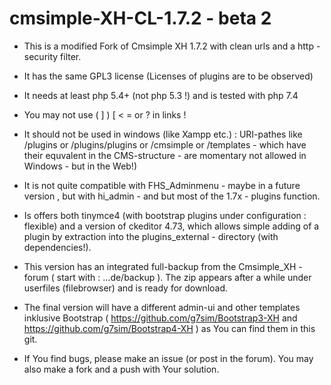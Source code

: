 # cmsimple-XH-CL-1.7.2 - beta 2

* This is a  modified  Fork of Cmsimple XH 1.7.2 with clean urls and a http - security filter.

* It has the same GPL3  license (Licenses of plugins are to be observed)

* It needs at least php 5.4+ (not php 5.3 !)  and is tested with php 7.4

* You may not use ( ] ) [ < = or ? in links !

* It should not be used in windows (like Xampp etc.) : URI-pathes like /plugins or /plugins/plugins or /cmsimple or /templates  - which have their equvalent in the CMS-structure - are momentary not allowed in Windows - but in the Web!) 

* It is not quite compatible with FHS_Adminmenu - maybe in a future version , but with hi_admin - and but most of the 1.7x - plugins function.

* Is offers both tinymce4 (with bootstrap plugins under configuration : flexible) and a version of ckeditor 4.73, which allows simple adding of a plugin by extraction into the plugins_external - directory (with dependencies!).

* This version has an integrated full-backup from the Cmsimple_XH - forum ( start with : ...de/backup ). The zip  appears after a while under userfiles (filebrowser) and is ready for download.

* The final version will have a different admin-ui and other templates inklusive Bootstrap ( https://github.com/g7sim/Bootstrap3-XH  and https://github.com/g7sim/Bootstrap4-XH ) as You can find them in this git.

* If You find bugs, please make an issue (or post in the forum). You may also make a fork and a push with Your solution.


